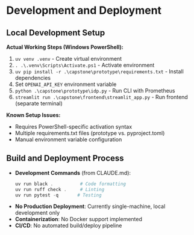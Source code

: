 # Development and Deployment

## Local Development Setup

**Actual Working Steps (Windows PowerShell):**
1. `uv venv .venv` - Create virtual environment
2. `. .\.venv\Scripts\Activate.ps1` - Activate environment
3. `uv pip install -r .\capstone\prototype\requirements.txt` - Install dependencies
4. Set `OPENAI_API_KEY` environment variable
5. `python .\capstone\prototype\idp.py` - Run CLI with Prometheus
6. `streamlit run .\capstone\frontend\streamlit_app.py` - Run frontend (separate terminal)

**Known Setup Issues:**
- Requires PowerShell-specific activation syntax
- Multiple requirements.txt files (prototype vs. pyproject.toml)
- Manual environment variable configuration

## Build and Deployment Process

- **Development Commands** (from CLAUDE.md):
  ```powershell
  uv run black .          # Code formatting
  uv run ruff check .     # Linting
  uv run pytest -q       # Testing
  ```
- **No Production Deployment**: Currently single-machine, local development only
- **Containerization**: No Docker support implemented
- **CI/CD**: No automated build/deploy pipeline